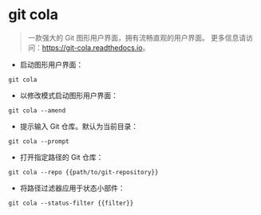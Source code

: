 # git cola

> 一款强大的 Git 图形用户界面，拥有流畅直观的用户界面。
> 更多信息请访问：<https://git-cola.readthedocs.io>。

- 启动图形用户界面：

`git cola`

- 以修改模式启动图形用户界面：

`git cola --amend`

- 提示输入 Git 仓库。默认为当前目录：

`git cola --prompt`

- 打开指定路径的 Git 仓库：

`git cola --repo {{path/to/git-repository}}`

- 将路径过滤器应用于状态小部件：

`git cola --status-filter {{filter}}`